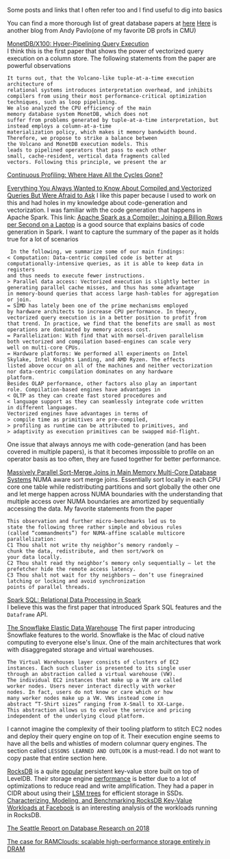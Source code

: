 Some posts and links that I often refer too and I find useful to dig into basics  

You can find a more thorough list of great database papers at [here](https://github.com/rxin/db-readings)
[Here](http://www.cs.cmu.edu/~pavlo/blog/index.html) is another blog from Andy Pavlo(one of my favorite DB profs in CMU)

[MonetDB/X100: Hyper-Pipelining Query Execution](http://cidrdb.org/cidr2005/papers/P19.pdf)   
I think this is the first paper that shows the power of vectorized query execution on a column store.
The following statements from the paper are powerful observations
```
It turns out, that the Volcano-like tuple-at-a-time execution architecture of 
relational systems introduces interpretation overhead, and inhibits compilers from using their most performance-critical optimization techniques, such as loop pipelining.
We also analyzed the CPU efficiency of the main
memory database system MonetDB, which does not
suffer from problems generated by tuple-at-a-time interpretation, but instead employs a column-at-a-time
materialization policy, which makes it memory bandwidth bound.
Therefore, we propose to strike a balance between
the Volcano and MonetDB execution models. This
leads to pipelined operators that pass to each other
small, cache-resident, vertical data fragments called
vectors. Following this principle, we present the ar
```
[Continuous Profiling: Where Have All the Cycles Gone?](https://www.hpl.hp.com/techreports/Compaq-DEC/SRC-TN-1997-016A.pdf)


[Everything You Always Wanted to Know About Compiled and Vectorized Queries But Were Afraid to Ask](http://www.vldb.org/pvldb/vol11/p2209-kersten.pdf)
I like this paper because I used to work on this and had holes in my knowledge about code-generation and vectorization. I was familiar with the code generation that happens in Apache Spark. This link: [Apache Spark as a Compiler: Joining a Billion Rows per Second on a Laptop](https://databricks.com/blog/2016/05/23/apache-spark-as-a-compiler-joining-a-billion-rows-per-second-on-a-laptop.html) is a good source that explains basics of code generation in Spark. I want to capture the summary of the paper as it holds true for a lot of scenarios

```
 In the following, we summarize some of our main findings:
< Computation: Data-centric compiled code is better at computationally-intensive queries, as it is able to keep data in registers
and thus needs to execute fewer instructions.
> Parallel data access: Vectorized execution is slightly better in
generating parallel cache misses, and thus has some advantage
in memory-bound queries that access large hash-tables for aggregation or join.
= SIMD has lately been one of the prime mechanisms employed
by hardware architects to increase CPU performance. In theory,
vectorized query execution is in a better position to profit from
that trend. In practice, we find that the benefits are small as most
operations are dominated by memory access cost.
= Parallelization: With find that with morsel-driven parallelism
both vectorized and compilation based-engines can scale very
well on multi-core CPUs.
= Hardware platforms: We performed all experiments on Intel
Skylake, Intel Knights Landing, and AMD Ryzen. The effects
listed above occur on all of the machines and neither vectorization nor data-centric compilation dominates on any hardware
platform.
Besides OLAP performance, other factors also play an important
role. Compilation-based engines have advantages in
< OLTP as they can create fast stored procedures and
< language support as they can seamlessly integrate code written
in different languages.
Vectorized engines have advantages in terms of
> compile time as primitives are pre-compiled,
> profiling as runtime can be attributed to primitives, and
> adaptivity as execution primitives can be swapped mid-flight.
```

One issue that always annoys me with code-generation (and has been covered in multiple papers), is that it becomes impossible to profile on an operator basis as
too often, they are fused together for better performance.   

[Massively Parallel Sort-Merge Joins in Main Memory Multi-Core Database Systems](http://vldb.org/pvldb/vol5/p1064_martina-cezaraalbutiu_vldb2012.pdf)
NUMA aware sort merge joins. Essentially sort locally in each CPU core one table while redistributing partitions and sort globally the other one and let merge happen across NUMA boundaries with the understanding that multiple access over NUMA boundaries are amortized by sequentially accessing the data. 
My favorite statements from the paper
```
This observation and further micro-benchmarks led us to
state the following three rather simple and obvious rules
(called “commandments”) for NUMA-affine scalable multicore parallelization:
C1 Thou shalt not write thy neighbor’s memory randomly –
chunk the data, redistribute, and then sort/work on
your data locally.
C2 Thou shalt read thy neighbor’s memory only sequentially – let the prefetcher hide the remote access latency.
C3 Thou shalt not wait for thy neighbors – don’t use finegrained latching or locking and avoid synchronization
points of parallel threads.
```


[Spark SQL: Relational Data Processing in Spark](https://dl.acm.org/doi/pdf/10.1145/2723372.2742797)  
I believe this was the first paper that introduced Spark SQL features and the `Dataframe` API. 

[The Snowflake Elastic Data Warehouse](https://dl.acm.org/doi/abs/10.1145/2882903.2903741)
The first paper introducing Snowflake features to the world. Snowflake is the Mac of cloud native computing to everyone else's linux.
One of the main architectures that work with disaggregated storage and virtual warehouses. 
```
The Virtual Warehouses layer consists of clusters of EC2
instances. Each such cluster is presented to its single user
through an abstraction called a virtual warehouse (VW).
The individual EC2 instances that make up a VW are called
worker nodes. Users never interact directly with worker
nodes. In fact, users do not know or care which or how
many worker nodes make up a VW. VWs instead come in
abstract “T-Shirt sizes” ranging from X-Small to XX-Large.
This abstraction allows us to evolve the service and pricing
independent of the underlying cloud platform.
```
I cannot imagine the complexity of their tooling platform to stitch EC2 nodes and deploy their query engine on top of it.
Their execution engine seems to have all the bells and whistles of modern columnar query engines.
The section called `LESSONS LEARNED AND OUTLOOK` is a must-read. I do not want to copy paste that entire section here.    


[RocksDB](http://rocksdb.org/) is a quite [popular](https://rockset.com/blog/rocksdb-is-eating-the-database-world/) persistent key-value store built on top of LevelDB. 
Their storage engine [performance](https://github.com/facebook/rocksdb/wiki/Performance-Benchmarks) is better due to a lot of optimizations to reduce read and write amplification.
They had a paper in CIDR about using their [LSM trees](http://cidrdb.org/cidr2017/papers/p82-dong-cidr17.pdf) for efficient storage in SSDs.
[Characterizing, Modeling, and Benchmarking RocksDB Key-Value Workloads at Facebook](https://www.usenix.org/conference/fast20/presentation/cao-zhichao) is an interesting analysis of the workloads running in RocksDB.  


[The Seattle Report on Database Research on 2018](https://sigmodrecord.org/publications/sigmodRecord/1912/pdfs/07_Reports_Abadi.pdf)   


[The case for RAMClouds: scalable high-performance storage entirely in DRAM](https://web.stanford.edu/~ouster/cgi-bin/papers/ramcloud.pdf)



